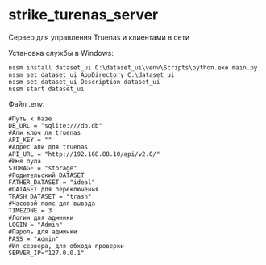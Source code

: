 # strike_turenas_server
Сервер для управления Truenas и клиентами в сети

Установка службы в Windows:
```
nssm install dataset_ui C:\dataset_ui\venv\Scripts\python.exe main.py
nssm set dataset_ui AppDirectory C:\dataset_ui
nssm set dataset_ui Description dataset_ui
nssm start dataset_ui
```

Файл .env:
```
#Путь к базе
DB_URL = "sqlite:///db.db"
#Апи ключ ля truenas
API_KEY = ""
#Адрес апи для truenas
API_URL = "http://192.168.88.10/api/v2.0/"
#Имя пула
STORAGE = "storage"
#Родительский DATASET
FATHER_DATASET = "ideal"
#DATASET для переключения
TRASH_DATASET = "trash"
#Часовой пояс для вывода
TIMEZONE = 3
#Логин для админки
LOGIN = "Admin"
#Пароль для админки
PASS = "Admin"
#Ип сервера, для обхода проверки
SERVER_IP="127.0.0.1"


```
